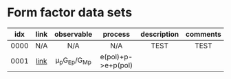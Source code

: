# Form factor data sets

| idx | link | observable | process | description | comments |
| :-: | :-: | :-: | :-: | :-: | :-: |
| 0000 | N/A |    N/A     |  N/A  |  TEST  | TEST |
| 0001 | [link][r0001] | &mu;<sub>p</sub>G<sub>Ep</sub>/G<sub>Mp</sub> | e(pol)+p->e+p(pol) | | |





[r0001]: https://doi.org/10.1103/PhysRevLett.84.1398
